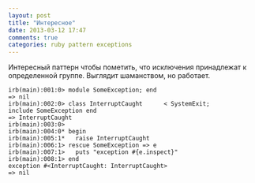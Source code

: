 ```yaml
---
layout: post
title: "Интересное"
date: 2013-03-12 17:47
comments: true
categories: ruby pattern exceptions
---
```

Интересный паттерн чтобы пометить, что исключения принадлежат к определенной группе. Выглядит шаманством, но работает.

    irb(main):001:0> module SomeException; end
    => nil
    irb(main):002:0> class InterruptCaught      < SystemExit;          include SomeException end
    => InterruptCaught
    irb(main):003:0>
    irb(main):004:0* begin
    irb(main):005:1*   raise InterruptCaught
    irb(main):006:1> rescue SomeException => e
    irb(main):007:1>   puts "exception #{e.inspect}"
    irb(main):008:1> end
    exception #<InterruptCaught: InterruptCaught>
    => nil